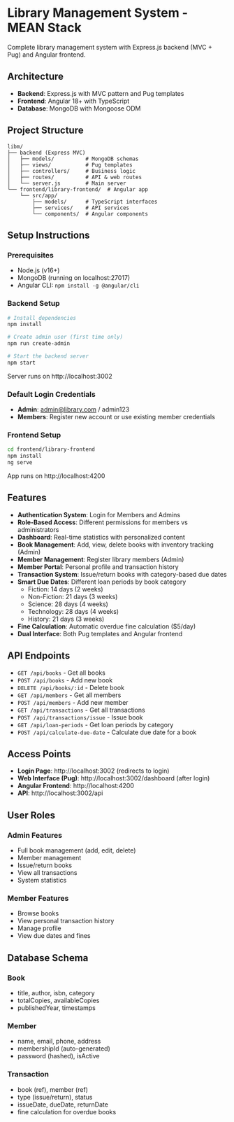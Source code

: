 # Library Management System - MEAN Stack

Complete library management system with Express.js backend (MVC + Pug) and Angular frontend.

## Architecture
- **Backend**: Express.js with MVC pattern and Pug templates
- **Frontend**: Angular 18+ with TypeScript
- **Database**: MongoDB with Mongoose ODM

## Project Structure
```
libm/
├── backend (Express MVC)
│   ├── models/          # MongoDB schemas
│   ├── views/           # Pug templates
│   ├── controllers/     # Business logic
│   ├── routes/          # API & web routes
│   └── server.js        # Main server
└── frontend/library-frontend/  # Angular app
    └── src/app/
        ├── models/      # TypeScript interfaces
        ├── services/    # API services
        └── components/  # Angular components
```

## Setup Instructions

### Prerequisites
- Node.js (v16+)
- MongoDB (running on localhost:27017)
- Angular CLI: `npm install -g @angular/cli`

### Backend Setup
```bash
# Install dependencies
npm install

# Create admin user (first time only)
npm run create-admin

# Start the backend server
npm start
```
Server runs on http://localhost:3002

### Default Login Credentials
- **Admin**: admin@library.com / admin123
- **Members**: Register new account or use existing member credentials

### Frontend Setup
```bash
cd frontend/library-frontend
npm install
ng serve
```
App runs on http://localhost:4200

## Features
- **Authentication System**: Login for Members and Admins
- **Role-Based Access**: Different permissions for members vs administrators
- **Dashboard**: Real-time statistics with personalized content
- **Book Management**: Add, view, delete books with inventory tracking (Admin)
- **Member Management**: Register library members (Admin)
- **Member Portal**: Personal profile and transaction history
- **Transaction System**: Issue/return books with category-based due dates
- **Smart Due Dates**: Different loan periods by book category
  - Fiction: 14 days (2 weeks)
  - Non-Fiction: 21 days (3 weeks)
  - Science: 28 days (4 weeks)
  - Technology: 28 days (4 weeks)
  - History: 21 days (3 weeks)
- **Fine Calculation**: Automatic overdue fine calculation ($5/day)
- **Dual Interface**: Both Pug templates and Angular frontend

## API Endpoints
- `GET /api/books` - Get all books
- `POST /api/books` - Add new book
- `DELETE /api/books/:id` - Delete book
- `GET /api/members` - Get all members
- `POST /api/members` - Add new member
- `GET /api/transactions` - Get all transactions
- `POST /api/transactions/issue` - Issue book
- `GET /api/loan-periods` - Get loan periods by category
- `POST /api/calculate-due-date` - Calculate due date for a book

## Access Points
- **Login Page**: http://localhost:3002 (redirects to login)
- **Web Interface (Pug)**: http://localhost:3002/dashboard (after login)
- **Angular Frontend**: http://localhost:4200
- **API**: http://localhost:3002/api

## User Roles
### Admin Features
- Full book management (add, edit, delete)
- Member management
- Issue/return books
- View all transactions
- System statistics

### Member Features
- Browse books
- View personal transaction history
- Manage profile
- View due dates and fines

## Database Schema
### Book
- title, author, isbn, category
- totalCopies, availableCopies
- publishedYear, timestamps

### Member
- name, email, phone, address
- membershipId (auto-generated)
- password (hashed), isActive

### Transaction
- book (ref), member (ref)
- type (issue/return), status
- issueDate, dueDate, returnDate
- fine calculation for overdue books